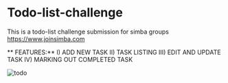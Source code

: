 # Todo-list-challenge
This is  a todo-list challenge submission for simba groups https://www.joinsimba.com

   ** FEATURES:**
I) ADD NEW TASK
II) TASK LISTING
III) EDIT AND UPDATE TASK
IV) MARKING OUT COMPLETED TASK


![todo ](https://user-images.githubusercontent.com/70485142/169018535-1474f6c3-a143-4412-a53e-16e6657850f9.png)
